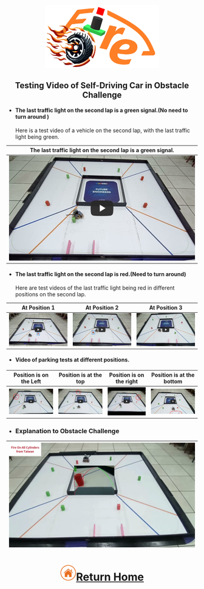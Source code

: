 <div align="center"><img src="../../other/img/logo.png" width="300" alt=" logo"></div>

## <div align="center">Testing Video of Self-Driving Car in Obstacle Challenge</div>

- #### The last traffic light on the second lap is a green signal.(No need to turn around ) 

  Here is a test video of a vehicle on the second lap, with the last traffic light being green. 

|The last traffic light on the second lap is a green signal.|
|:---:|
|[![Obstacle Challenge noRed@Fire On All Cylinders](./img/Obstacle-Challenge-noRed@Fire-On-All-Cylinders.jpg)](https://youtu.be/O4IrJlX9vzc "Obstacle Challenge noRed@Fire On All Cylinders")|

- #### The last traffic light on the second lap is red.(Need to turn around)  

  Here are test videos of the last traffic light being red in different positions on the second lap.  

|At Position 1|At Position 2|At Position 3|
|:---:|:---:|:---:|
|[![Obstacle-Challenge-Red1@Fire-On-All-Cylinders](./img/Obstacle-Challenge-Red1@Fire-On-All-Cylinders.jpg)](https://youtu.be/uUHdDcKv2U4 "Obstacle-Challenge-Red1@Fire-On-All-Cylinders")|[![Obstacle-Challenge-Red2@Fire-On-All-Cylinders](./img/Obstacle-Challenge-Red2@Fire-On-All-Cylinders.jpg)](https://youtu.be/3C-JRB5SZuY "Obstacle-Challenge-Red2@Fire-On-All-Cylinders")|[![Obstacle-Challenge-Red3@Fire-On-All-Cylinders](./img/Obstacle-Challenge-Red3@Fire-On-All-Cylinders.jpg)](https://youtu.be/zOrth1XzHYA "Obstacle-Challenge-Red3@Fire-On-All-Cylinders")|

- #### Video of parking tests at different positions.

|Position is on the Left|Position is at the top|Position is on the right|Position is at the bottom |
|:---:|:---:|:---:|:---:|
|[![parking Left@Fire-On-All-Cylinders](./img/parking_Left@Fire-On-All-Cylinders.jpg)](https://youtu.be/N71LAlh8o_8 "parking Left@Fire-On-All-Cylinders")|[![parking Top@Fire-On-All-Cylinders](./img/parking_top@Fire-On-All-Cylinders.jpg)](https://youtu.be/NonpbOTjr0Y "parking Top@Fire-On-All-Cylinders")|[![parking Right@Fire On All Cylinders](./img/parking_right@Fire-On-All-Cylinders.jpg)](https://youtu.be/3ksQ_JbKirA "parking right@Fire On All Cylinders")|[![parking Down@Fire-On-All-Cylinders](./img/parking_down@Fire-On-All-Cylinders.jpg)](https://youtu.be/Pm028mA2RkY "parking Down@Fire-On-All-Cylinders")|

 - ### Explanation to Obstacle Challenge

<div align="center">
  

|[![ALL Fire On All Cylinders](./img//ALL_Fire_On_All_Cylinderss.jpg)](https://youtu.be/pB6wAqTKomQ "ALL Fire On All Cylinders")|
|:----:|  

</div>

# <div align="center">![HOME](../../other/img/home.png)[Return Home](../../)</div>  

